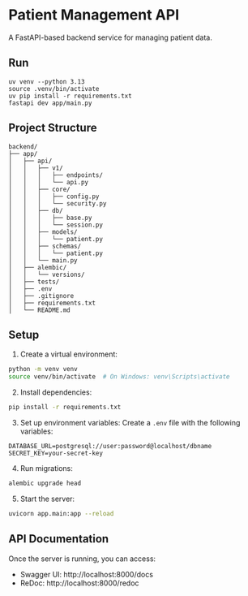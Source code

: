 # Patient Management API

A FastAPI-based backend service for managing patient data.

## Run

```
uv venv --python 3.13
source .venv/bin/activate
uv pip install -r requirements.txt
fastapi dev app/main.py 
```

## Project Structure

```
backend/
├── app/
│   ├── api/
│   │   ├── v1/
│   │   │   ├── endpoints/
│   │   │   └── api.py
│   │   ├── core/
│   │   │   ├── config.py
│   │   │   └── security.py
│   │   ├── db/
│   │   │   ├── base.py
│   │   │   └── session.py
│   │   ├── models/
│   │   │   └── patient.py
│   │   ├── schemas/
│   │   │   └── patient.py
│   │   └── main.py
│   ├── alembic/
│   │   └── versions/
│   ├── tests/
│   ├── .env
│   ├── .gitignore
│   ├── requirements.txt
│   └── README.md
```

## Setup

1. Create a virtual environment:
```bash
python -m venv venv
source venv/bin/activate  # On Windows: venv\Scripts\activate
```

2. Install dependencies:
```bash
pip install -r requirements.txt
```

3. Set up environment variables:
Create a `.env` file with the following variables:
```
DATABASE_URL=postgresql://user:password@localhost/dbname
SECRET_KEY=your-secret-key
```

4. Run migrations:
```bash
alembic upgrade head
```

5. Start the server:
```bash
uvicorn app.main:app --reload
```

## API Documentation

Once the server is running, you can access:
- Swagger UI: http://localhost:8000/docs
- ReDoc: http://localhost:8000/redoc 